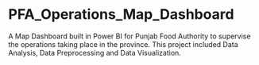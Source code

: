 # PFA_Operations_Map_Dashboard
A Map Dashboard built in Power BI for Punjab Food Authority to supervise the operations taking place in the province. This project included Data Analysis, Data Preprocessing and Data Visualization.
